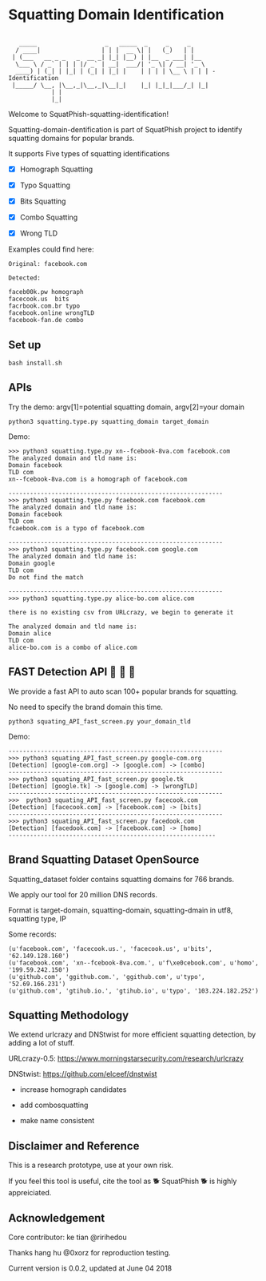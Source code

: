 # Squatting Domain Identification
```

   _____                   _   _____  _     _     _
  / ____|                 | | |  __ \| |   (_)   | |
 | (___   __ _ _   _  __ _| |_| |__) | |__  _ ___| |__
  \___ \ / _` | | | |/ _` | __|  ___/| '_ \| / __| '_ \
  ____) | (_| | |_| | (_| | |_| |    | | | | \__ \ | | | - Identification
 |_____/ \__, |\__,_|\__,_|\__|_|    |_| |_|_|___/_| |_|
            | |
            |_|

```

Welcome to SquatPhish-squatting-identification!

Squatting-domain-dentification is part of SquatPhish project to identify squatting domains for popular brands.

It supports Five types of squatting identifications

- [x] Homograph Squatting
- [x] Typo Squatting
- [x] Bits Squatting
- [x] Combo Squatting
- [x] Wrong TLD


Examples could find here:

```
Original: facebook.com

Detected:

faceb00k.pw homograph
facecook.us  bits
facrbook.com.br typo
facebook.online wrongTLD
facebook-fan.de combo

```

## Set up
```
bash install.sh
```

## APIs

Try the demo:  argv[1]=potential squatting domain, argv[2]=your domain
```
python3 squatting.type.py squatting_domain target_domain
```

Demo:
```
>>> python3 squatting.type.py xn--fcebook-8va.com facebook.com
The analyzed domain and tld name is:
Domain facebook
TLD com
xn--fcebook-8va.com is a homograph of facebook.com

------------------------------------------------------------
>>> python3 squatting.type.py fcaebook.com facebook.com
The analyzed domain and tld name is:
Domain facebook
TLD com
fcaebook.com is a typo of facebook.com

------------------------------------------------------------
>>> python3 squatting.type.py facebook.com google.com
The analyzed domain and tld name is:
Domain google
TLD com
Do not find the match

------------------------------------------------------------
>>> python3 squatting.type.py alice-bo.com alice.com

there is no existing csv from URLcrazy, we begin to generate it

The analyzed domain and tld name is:
Domain alice
TLD com
alice-bo.com is a combo of alice.com

```

## FAST Detection API :rocket: :rocket: :rocket:

We provide a fast API to auto scan 100+ popular brands for squatting.

No need to specify the brand domain this time.

```
python3 squating_API_fast_screen.py your_domain_tld
```

Demo:
```
------------------------------------------------------------
>>> python3 squating_API_fast_screen.py google-com.org
[Detection] [google-com.org] -> [google.com] -> [combo]
------------------------------------------------------------
>>> python3 squating_API_fast_screen.py google.tk
[Detection] [google.tk] -> [google.com] -> [wrongTLD]
------------------------------------------------------------
>>>  python3 squating_API_fast_screen.py facecook.com
[Detection] [facecook.com] -> [facebook.com] -> [bits]
------------------------------------------------------------
>>> python3 squating_API_fast_screen.py facedook.com
[Detection] [facedook.com] -> [facebook.com] -> [homo]
----------------------------------------------------------

```


## Brand Squatting Dataset OpenSource

Squatting_dataset folder contains squatting domains for 766 brands.

We apply our tool for 20 million DNS records.

Format is target-domain, squatting-domain, squatting-dmain in utf8, squatting type, IP

Some records:
```
(u'facebook.com', 'facecook.us.', 'facecook.us', u'bits', '62.149.128.160')
(u'facebook.com', 'xn--fcebook-8va.com.', u'f\xe0cebook.com', u'homo', '199.59.242.150')
(u'github.com', 'ggithub.com.', 'ggithub.com', u'typo', '52.69.166.231')
(u'github.com', 'gtihub.io.', 'gtihub.io', u'typo', '103.224.182.252')
```


## Squatting Methodology

We extend urlcrazy and DNStwist for more efficient squatting detection, by adding a lot of stuff.

URLcrazy-0.5:  https://www.morningstarsecurity.com/research/urlcrazy

DNStwist: https://github.com/elceef/dnstwist

+ increase homograph candidates

+ add combosquatting

+ make name consistent


## Disclaimer and Reference

This is a research prototype, use at your own risk.

If you feel this tool is useful, cite the tool as :dog2: SquatPhish :dog2: is highly appreiciated.


## Acknowledgement

Core contributor: ke tian @ririhedou

Thanks hang hu @0xorz for reproduction testing.

Current version is 0.0.2, updated at June 04 2018